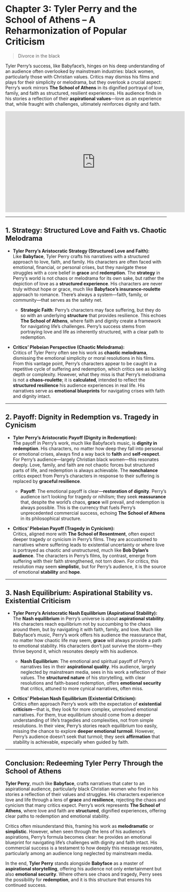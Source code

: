 # **Chapter 3: Tyler Perry and the School of Athens – A Reharmonization of Popular Criticism**

> Divorce in the black

Tyler Perry’s success, like Babyface’s, hinges on his deep understanding of an audience often overlooked by mainstream industries: black women, particularly those with Christian values. Critics may dismiss his films and plays for their simplicity or melodrama, but they overlook a crucial aspect: Perry’s work mirrors **The School of Athens** in its dignified portrayal of love, family, and faith as structured, resilient experiences. His audience finds in his stories a reflection of their **aspirational values**—love as an experience that, while fraught with challenges, ultimately reinforces dignity and faith.

<iframe width="560" height="315" src="https://www.youtube.com/embed/A4C4NiVKrXk" 
frameborder="0" allow="accelerometer; autoplay; clipboard-write; encrypted-media; 
gyroscope; picture-in-picture; web-share" allowfullscreen></iframe>

---

## 1. **Strategy: Structured Love and Faith vs. Chaotic Melodrama**

- **Tyler Perry’s Aristocratic Strategy (Structured Love and Faith):**  
  Like **Babyface**, Tyler Perry crafts his narratives with a structured approach to love, faith, and family. His characters are often faced with emotional, financial, or personal crises, but they navigate these struggles with a core belief in **grace** and **redemption**. The **strategy** in Perry’s world is not chaos or melodrama for its own sake, but rather the depiction of love as a **structured experience**. His characters are never truly without hope or grace, much like **Babyface’s insurance-roulette** approach to romance. There’s always a system—faith, family, or community—that serves as the safety net.

  - **Strategic Faith**: Perry’s characters may face suffering, but they do so with an underlying **structure** that provides resilience. This echoes **The School of Athens**, where faith and dignity create a framework for navigating life’s challenges. Perry’s success stems from portraying love and life as inherently structured, with a clear path to redemption.

- **Critics’ Plebeian Perspective (Chaotic Melodrama):**  
  Critics of Tyler Perry often see his work as **chaotic melodrama**, dismissing the emotional simplicity or moral resolutions in his films. From this vantage point, Perry’s characters appear to be caught in a repetitive cycle of suffering and redemption, which critics see as lacking depth or complexity. However, what they miss is that Perry’s melodrama is not a **chaos-roulette**; it is **calculated**, intended to reflect the **structured resilience** his audience experiences in real life. His narratives serve as **emotional blueprints** for navigating crises with faith and dignity intact.

---

## 2. **Payoff: Dignity in Redemption vs. Tragedy in Cynicism**

- **Tyler Perry’s Aristocratic Payoff (Dignity in Redemption):**  
  The payoff in Perry’s work, much like Babyface’s music, is **dignity in redemption**. His characters, no matter how deep they fall into personal or emotional crises, always find a way back to **faith** and **self-respect**. For Perry’s audience—largely Christian black women—this resonates deeply. Love, family, and faith are not chaotic forces but structured parts of life, and redemption is always achievable. The **nonchalance** critics expect from Perry’s characters in response to their suffering is replaced by **graceful resilience**.

  - **Payoff**: The emotional payoff is clear—**restoration of dignity**. Perry’s audience isn’t looking for tragedy or nihilism; they seek **reassurance** that, despite the world’s chaos, **grace** will prevail, and redemption is always possible. This is the currency that fuels Perry’s unprecedented commercial success, echoing **The School of Athens** in its philosophical structure.

- **Critics’ Plebeian Payoff (Tragedy in Cynicism):**  
  Critics, aligned more with **The School of Resentment**, often expect deeper tragedy or cynicism in Perry’s films. They are accustomed to narratives where suffering leads to existential uncertainty or where love is portrayed as chaotic and unstructured, much like **Bob Dylan’s audience**. The characters in Perry’s films, by contrast, emerge from suffering with their faith strengthened, not torn down. For critics, this resolution may seem **simplistic**, but for Perry’s audience, it is the source of emotional **stability** and **hope**.

---

## 3. **Nash Equilibrium: Aspirational Stability vs. Existential Criticism**

- **Tyler Perry’s Aristocratic Nash Equilibrium (Aspirational Stability):**  
  The **Nash equilibrium** in Perry’s universe is about **aspirational stability**. His characters reach equilibrium not by succumbing to the chaos around them, but by navigating it with faith, family, and love. Much like Babyface’s music, Perry’s work offers his audience the reassurance that, no matter how chaotic life may seem, **grace** will always provide a path to emotional stability. His characters don’t just survive the storm—they thrive beyond it, which resonates deeply with his audience.

  - **Nash Equilibrium**: The emotional and spiritual payoff of Perry’s narratives lies in their **aspirational quality**. His audience, largely neglected by mainstream media, sees in his work a reflection of their values. The **structured nature** of his storytelling, with clear resolutions and faith-based redemption, offers **emotional security** that critics, attuned to more cynical narratives, often miss.

- **Critics’ Plebeian Nash Equilibrium (Existential Criticism):**  
  Critics often approach Perry’s work with the expectation of **existential criticism**—that is, they look for more complex, unresolved emotional narratives. For them, true equilibrium should come from a deeper understanding of life’s tragedies and complexities, not from simple resolutions. In their view, Perry’s stories reach equilibrium too easily, missing the chance to explore **deeper emotional turmoil**. However, Perry’s audience doesn’t seek that turmoil; they seek **affirmation** that stability is achievable, especially when guided by faith.

---

## Conclusion: Redeeming Tyler Perry Through the School of Athens

**Tyler Perry**, much like **Babyface**, crafts narratives that cater to an aspirational audience, particularly black Christian women who find in his stories a reflection of their values and struggles. His characters experience love and life through a lens of **grace** and **resilience**, rejecting the chaos and cynicism that many critics expect. Perry’s work represents **The School of Athens**, where love and faith are **structured**, dignified experiences, offering clear paths to redemption and emotional stability.

Critics often misunderstand this, framing his work as **melodramatic** or **simplistic**. However, when seen through the lens of his audience’s aspirations, Perry’s formula becomes clear: he provides an emotional blueprint for navigating life’s challenges with dignity and faith intact. His commercial success is a testament to how deeply this message resonates, particularly among an audience long neglected by mainstream media.

In the end, **Tyler Perry** stands alongside **Babyface** as a master of **aspirational storytelling**, offering his audience not only entertainment but also **emotional security**. Where others see chaos and tragedy, Perry sees the possibility for **redemption**, and it is this structure that ensures his continued success.

